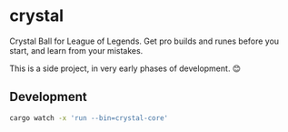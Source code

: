 # crystal

Crystal Ball for League of Legends. Get pro builds and runes before you start, and learn from your mistakes.

This is a side project, in very early phases of development. 😊

## Development

```bash
cargo watch -x 'run --bin=crystal-core'
```
